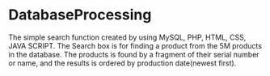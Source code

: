 # DatabaseProcessing

The simple search function created by using MySQL, PHP, HTML, CSS, JAVA SCRIPT.
The Search box is for finding a product from the 5M products in the database. 
The products is found by a fragment of their serial number or name, and the results is  ordered by production date(newest first).
